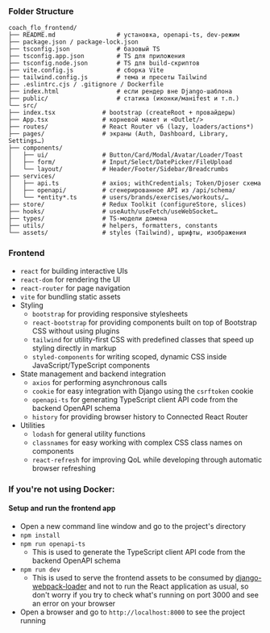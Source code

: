 ### Folder Structure

```
coach_flo_frontend/
├── README.md                 # установка, openapi-ts, dev-режим
├── package.json / package-lock.json
├── tsconfig.json             # базовый TS
├── tsconfig.app.json         # TS для приложения
├── tsconfig.node.json        # TS для build-скриптов
├── vite.config.js            # сборка Vite
├── tailwind.config.js        # тема и пресеты Tailwind
├── .eslintrc.cjs / .gitignore / Dockerfile
├── index.html                # если рендер вне Django-шаблона
├── public/                   # статика (иконки/манifest и т.п.)
└── src/
├── index.tsx             # bootstrap (createRoot + провайдеры)
├── App.tsx               # корневой макет и <Outlet/>
├── routes/               # React Router v6 (lazy, loaders/actions*)
├── pages/                # экраны (Auth, Dashboard, Library, Settings…)
├── components/
│   ├── ui/               # Button/Card/Modal/Avatar/Loader/Toast
│   ├── form/             # Input/Select/DatePicker/FileUpload
│   └── layout/           # Header/Footer/Sidebar/Breadcrumbs
├── services/
│   ├── api.ts            # axios; withCredentials; Token/Djoser схема
│   ├── openapi/          # сгенерированное API из /api/schema/
│   └── *entity*.ts       # users/brands/exercises/workouts/…
├── store/                # Redux Toolkit (configureStore, slices)
├── hooks/                # useAuth/useFetch/useWebSocket…
├── types/                # TS-модели домена
├── utils/                # helpers, formatters, constants
└── assets/               # styles (Tailwind), шрифты, изображения
```



### Frontend

- `react` for building interactive UIs
- `react-dom` for rendering the UI
- `react-router` for page navigation
- `vite` for bundling static assets
- Styling
  - `bootstrap` for providing responsive stylesheets
  - `react-bootstrap` for providing components built on top of Bootstrap CSS without using plugins
  - `tailwind` for utility-first CSS with predefined classes that speed up styling directly in markup
  - `styled-components` for writing scoped, dynamic CSS inside JavaScript/TypeScript components
- State management and backend integration
  - `axios` for performing asynchronous calls
  - `cookie` for easy integration with Django using the `csrftoken` cookie
  - `openapi-ts` for generating TypeScript client API code from the backend OpenAPI schema
  - `history` for providing browser history to Connected React Router
- Utilities
  - `lodash` for general utility functions
  - `classnames` for easy working with complex CSS class names on components
  - `react-refresh` for improving QoL while developing through automatic browser refreshing

### If you're not using Docker:

#### Setup and run the frontend app

- Open a new command line window and go to the project's directory
- `npm install`
- `npm run openapi-ts`
  - This is used to generate the TypeScript client API code from the backend OpenAPI schema
- `npm run dev`
  - This is used to serve the frontend assets to be consumed
    by [django-webpack-loader](https://github.com/django-webpack/django-webpack-loader) and not to run the React
    application as usual, so don't worry if you try to check what's running on port 3000 and see an error on your
    browser
- Open a browser and go to `http://localhost:8000` to see the project running
